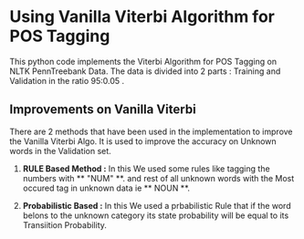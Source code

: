 # Using Vanilla Viterbi Algorithm for POS Tagging

This python code implements the Viterbi Algorithm for POS Tagging on NLTK PennTreebank Data.
The data is divided into 2 parts  : Training and Validation in the ratio 95:0.05 .

## Improvements on Vanilla Viterbi

There are 2 methods that have been used in the implementation to improve the Vanilla Viterbi Algo.
It is used to improve the accuracy on Unknown words in the Validation set.

1. **RULE Based Method :** In this We used some rules like tagging the numbers with ** "NUM" **.
and rest of all unknown words with the Most occured tag in unknown data ie  ** NOUN **.

2. **Probabilistic Based :** In this We used a prbabilistic Rule that if the word belons to the unknown category
its state probability will be equal to its Transiition Probability.

